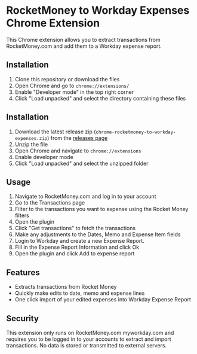 # RocketMoney to Workday Expenses Chrome Extension

This Chrome extension allows you to extract transactions from RocketMoney.com and add them to a Workday expense report.

## Installation

1. Clone this repository or download the files
2. Open Chrome and go to `chrome://extensions/`
3. Enable "Developer mode" in the top right corner
4. Click "Load unpacked" and select the directory containing these files

## Installation

1. Download the latest release zip (`chrome-rocketmoney-to-workday-expenses.zip`) from the [releases page](https://github.com/axertion/rocketmoney-to-workday-expenses/releases/latest)
2. Unzip the file
3. Open Chrome and navigate to `chrome://extensions`
4. Enable developer mode
5. Click "Load unpacked" and select the unzipped folder


## Usage

1. Navigate to RocketMoney.com and log in to your account
2. Go to the Transactions page
3. Filter to the transactions you want to expense using the Rocket Money filters
4. Open the plugin
4. Click "Get transactions" to fetch the transactions
5. Make any adjustments to the Dates, Memo and Expense Item fields
6. Login to Workday and create a new Expense Report. 
7. Fill in the Expense Report Information and click Ok
8. Open the plugin and click Add to expense report

## Features

- Extracts transactions from Rocket Money
- Quickly make edits to date, memo and expense lines
- One click import of your edited expenses into Workday Expense Report


## Security

This extension only runs on RocketMoney.com myworkday.com and requires you to be logged in to your accounts to extract and import transactions. No data is stored or transmitted to external servers. 